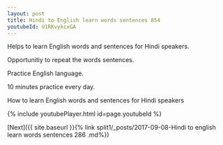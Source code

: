 ```yaml
---
layout: post
title: Hindi to English learn words sentences 854 
youtubeId: U1RKvykcxGA
---
```

 
 
Helps to learn English words and sentences for Hindi speakers.

Opportunitiy to repeat the words sentences. 

Practice English language. 
 
10 minutes practice every day. 
 
How to learn English words and sentences for Hindi speakers 
 
{% include youtubePlayer.html id=page.youtubeId %}
 
 
[Next]({{ site.baseurl }}{% link  split1/_posts/2017-09-08-Hindi to english learn words sentences 286 .md%})
 
